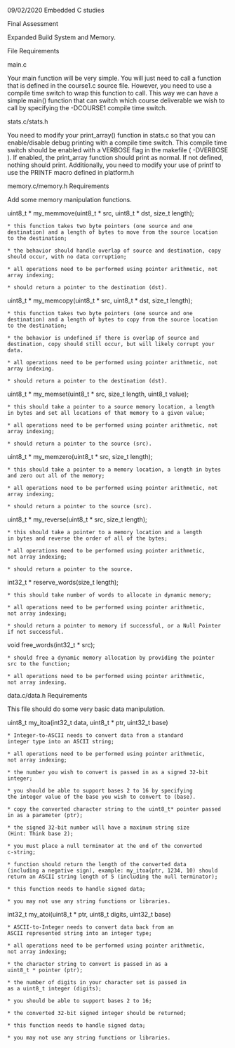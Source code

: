 09/02/2020
Embedded C studies

Final Assessment

Expanded Build System and Memory.

File Requirements

main.c

Your main function will be very simple. You will just need to call a function
that is defined in the course1.c source file. However, you need to use a
compile time switch to wrap this function to call. This way we can have a
simple main() function that can switch which course deliverable we wish to
call by specifying the -DCOURSE1 compile time switch.

stats.c/stats.h

You need to modify your print_array() function in stats.c so that you can
enable/disable debug printing with a compile time switch. This compile time
switch should be enabled with a VERBOSE flag in the makefile ( -DVERBOSE ). If
enabled, the print_array function should print as normal. If not defined,
nothing should print. Additionally, you need to modify your use of
printf to use the PRINTF macro defined in platform.h

memory.c/memory.h Requirements

Add some memory manipulation functions.

uint8_t * my_memmove(uint8_t * src, uint8_t * dst, size_t length);

	* this function takes two byte pointers (one source and one
	destination) and a length of bytes to move from the source location
	to the destination;

	* the behavior should handle overlap of source and destination, copy
	should occur, with no data corruption;

	* all operations need to be performed using pointer arithmetic, not
	array indexing;

	* should return a pointer to the destination (dst).


uint8_t * my_memcopy(uint8_t * src, uint8_t * dst, size_t length);

	* this function takes two byte pointers (one source and one
	destination) and a length of bytes to copy from the source location
	to the destination;

	* the behavior is undefined if there is overlap of source and
	destination, copy should still occur, but will likely corrupt your
	data.

	* all operations need to be performed using pointer arithmetic, not
	array indexing. 

	* should return a pointer to the destination (dst).


uint8_t * my_memset(uint8_t * src, size_t length, uint8_t value);

	* this should take a pointer to a source memory location, a length
	in bytes and set all locations of that memory to a given value;

	* all operations need to be performed using pointer arithmetic, not
	array indexing; 

	* should return a pointer to the source (src).


uint8_t * my_memzero(uint8_t * src, size_t length);

	* this should take a pointer to a memory location, a length in bytes
	and zero out all of the memory; 

	* all operations need to be performed using pointer arithmetic, not
	array indexing; 

	* should return a pointer to the source (src).


uint8_t * my_reverse(uint8_t * src, size_t length);

	* this should take a pointer to a memory location and a length
	in bytes and reverse the order of all of the bytes; 

	* all operations need to be performed using pointer arithmetic,
	not array indexing; 

	* should return a pointer to the source.


int32_t * reserve_words(size_t length);

	* this should take number of words to allocate in dynamic memory;

	* all operations need to be performed using pointer arithmetic,
	not array indexing;

	* should return a pointer to memory if successful, or a Null Pointer
	if not successful.


void free_words(int32_t * src);

	* should free a dynamic memory allocation by providing the pointer
	src to the function; 

	* all operations need to be performed using pointer arithmetic,
	not array indexing.


data.c/data.h Requirements

This file should do some very basic data manipulation.

uint8_t my_itoa(int32_t data, uint8_t * ptr, uint32_t base)

	* Integer-to-ASCII needs to convert data from a standard
	integer type into an ASCII string; 

	* all operations need to be performed using pointer arithmetic,
	not array indexing;

	* the number you wish to convert is passed in as a signed 32-bit
	integer;

	* you should be able to support bases 2 to 16 by specifying
	the integer value of the base you wish to convert to (base).

	* copy the converted character string to the uint8_t* pointer passed
	in as a parameter (ptr);

	* the signed 32-bit number will have a maximum string size
	(Hint: Think base 2);

	* you must place a null terminator at the end of the converted
	c-string;

	* function should return the length of the converted data
	(including a negative sign), example: my_itoa(ptr, 1234, 10) should
	return an ASCII string length of 5 (including the null terminator);

	* this function needs to handle signed data;

	* you may not use any string functions or libraries.


int32_t my_atoi(uint8_t * ptr, uint8_t digits, uint32_t base)

	* ASCII-to-Integer needs to convert data back from an
	ASCII represented string into an integer type;

	* all operations need to be performed using pointer arithmetic,
	not array indexing;

	* the character string to convert is passed in as a
	uint8_t * pointer (ptr);

	* the number of digits in your character set is passed in
	as a uint8_t integer (digits);

	* you should be able to support bases 2 to 16;

	* the converted 32-bit signed integer should be returned;

	* this function needs to handle signed data;

	* you may not use any string functions or libraries.
